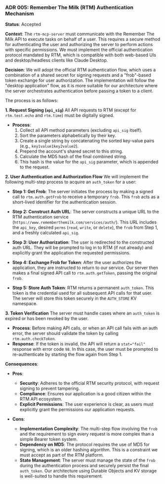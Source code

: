 ### ADR 005: Remember The Milk (RTM) Authentication Mechanism

**Status**: Accepted

**Context**:
The `rtm-mcp-server` must communicate with the Remember The Milk API to execute tasks on behalf of a user. This requires a secure method for authenticating the user and authorizing the server to perform actions with specific permissions. We must implement the official authentication protocol mandated by RTM, which is compatible with both web-based UIs and desktop/headless clients like Claude Desktop.

**Decision**:
We will adopt the official RTM authentication flow, which uses a combination of a shared secret for signing requests and a "frob"-based token exchange for user authorization. The implementation will follow the "desktop application" flow, as it is more suitable for our architecture where the server orchestrates authentication before passing a token to a client.

The process is as follows:

**1. Request Signing (`api_sig`)**
All API requests to RTM (except for `rtm.test.echo` and `rtm.time`) must be digitally signed.

* **Process**:
    1.  Collect all API method parameters (excluding `api_sig` itself).
    2.  Sort the parameters alphabetically by their key.
    3.  Create a single string by concatenating the sorted key-value pairs (e.g., `key1value1key2value2`).
    4.  Prepend the account's shared secret to this string.
    5.  Calculate the MD5 hash of the final combined string.
    6.  This hash is the value for the `api_sig` parameter, which is appended to the request.

**2. User Authentication and Authorization Flow**
We will implement the following multi-step process to acquire an `auth_token` for a user:

* **Step 1: Get Frob**: The server initiates the process by making a signed call to `rtm.auth.getFrob` to receive a temporary `frob`. This `frob` acts as a short-lived identifier for the authentication session.

* **Step 2: Construct Auth URL**: The server constructs a unique URL to the RTM authentication service (`https://www.rememberthemilk.com/services/auth/`). This URL includes the `api_key`, desired `perms` (`read`, `write`, or `delete`), the `frob` from Step 1, and a freshly calculated `api_sig`.

* **Step 3: User Authorization**: The user is redirected to the constructed auth URL. They will be prompted to log in to RTM (if not already) and explicitly grant the application the requested permissions.

* **Step 4: Exchange Frob for Token**: After the user authorizes the application, they are instructed to return to our service. Our server then makes a final signed API call to `rtm.auth.getToken`, passing the original `frob`.

* **Step 5: Store Auth Token**: RTM returns a permanent `auth_token`. This token is the credential used for all subsequent API calls for that user. The server will store this token securely in the `AUTH_STORE` KV namespace.

**3. Token Verification**
The server must handle cases where an `auth_token` is expired or has been revoked by the user.

* **Process**: Before making API calls, or when an API call fails with an auth error, the server should validate the token by calling `rtm.auth.checkToken`.
* **Response**: If the token is invalid, the API will return a `stat="fail"` response with error code `98`. In this case, the user must be prompted to re-authenticate by starting the flow again from Step 1.

**Consequences**:

* **Pros**:
    * **Security**: Adheres to the official RTM security protocol, with request signing to prevent tampering.
    * **Compliance**: Ensures our application is a good citizen within the RTM API ecosystem.
    * **Explicit Permissions**: The user experience is clear, as users must explicitly grant the permissions our application requests.

* **Cons**:
    * **Implementation Complexity**: The multi-step flow involving the `frob` and the requirement to sign every request is more complex than a simple Bearer token system.
    * **Dependency on MD5**: The protocol requires the use of MD5 for signing, which is an older hashing algorithm. This is a constraint we must accept as part of the RTM platform.
    * **State Management**: The server must manage the state of the `frob` during the authentication process and securely persist the final `auth_token`. Our architecture using Durable Objects and KV storage is well-suited to handle this requirement.